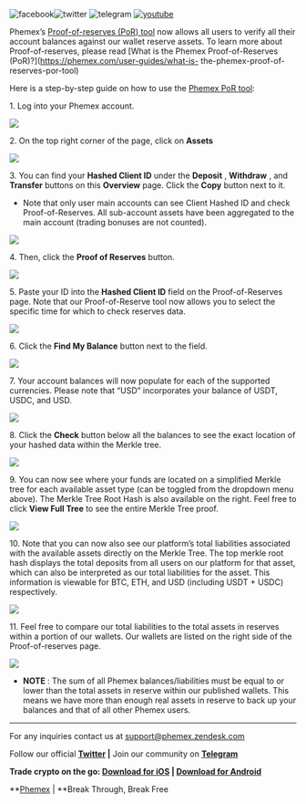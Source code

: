 ![facebook](facebook.png)![twitter](twitter.png)
![telegram](telegram.png) [![youtube](youtube.png)
](https://www.youtube.com/channel/UCtPeiP4cn2K19fH3y7o2tOg)

Phemex’s [Proof-of-reserves (PoR) tool](https://phemex.com/proof-of-reserves)
now allows all users to verify all their account balances against our wallet
reserve assets. To learn more about Proof-of-reserves, please read [What is
the Phemex Proof-of-Reserves (PoR)?](https://phemex.com/user-guides/what-is-
the-phemex-proof-of-reserves-por-tool)

Here is a step-by-step guide on how to use the [Phemex PoR
tool](https://phemex.com/proof-of-reserves):

1\. Log into your Phemex account.

![](image1.jpg)

2\. On the top right corner of the page, click on **Assets**

![](ScreenPoRearly1-1024x248.png)

3\. You can find your **Hashed Client ID** under the **Deposit** ,
**Withdraw** , and **Transfer** buttons on this **Overview** page. Click the
**Copy** button next to it.

  * Note that only user main accounts can see Client Hashed ID and check Proof-of-Reserves. All sub-account assets have been aggregated to the main account (trading bonuses are not counted).

![](ScreenPoRearly2-1024x396.png)

4\. Then, click the **Proof of Reserves** button.

![](ScreenPoRearly3-1024x396.png)

5\. Paste your ID into the **Hashed Client ID** field on the Proof-of-Reserves
page. Note that our Proof-of-Reserve tool now allows you to select the
specific time for which to check reserves data.

![](PoRedited1-1024x643.png)

6\. Click the **Find My Balance** button next to the field.

![](PoRedited2-1024x643.png)

7\. Your account balances will now populate for each of the supported
currencies. Please note that “USD” incorporates your balance of USDT, USDC,
and USD.

![](PoRedited3-1024x634.png)

8\. Click the **Check** button below all the balances to see the exact
location of your hashed data within the Merkle tree.

![](PoRedited4-1024x634.png)

9\. You can now see where your funds are located on a simplified Merkle tree
for each available asset type (can be toggled from the dropdown menu above).
The Merkle Tree Root Hash is also available on the right. Feel free to click
**View Full Tree** to see the entire Merkle Tree proof.

![](PoRedited5-1024x643.png)

10\. Note that you can now also see our platform’s total liabilities
associated with the available assets directly on the Merkle Tree. The top
merkle root hash displays the total deposits from all users on our platform
for that asset, which can also be interpreted as our total liabilities for the
asset. This information is viewable for BTC, ETH, and USD (including USDT +
USDC) respectively.

![](ScreenPoR6.png)

11\. Feel free to compare our total liabilities to the total assets in
reserves within a portion of our wallets. Our wallets are listed on the right
side of the Proof-of-reserves page.

![](PoRedited6-1024x643.png)

  * **NOTE** : The sum of all Phemex balances/liabilities must be equal to or lower than the total assets in reserve within our published wallets. This means we have more than enough real assets in reserve to back up your balances and that of all other Phemex users.

* * *

For any inquiries contact us at
[support@phemex.zendesk.com](mailto:support@phemex.zendesk.com)

Follow our official **[Twitter](https://twitter.com/Phemex_official) |** Join
our community on **[Telegram](https://t.me/Phemex_EN)**

**Trade crypto on the go: **[Download for
iOS](https://apps.apple.com/us/app/phemex/id1499601684) | [Download for
Android](https://play.google.com/store/apps/details?id=com.phemex.app&hl=en)****

**[Phemex](https://phemex.com/) | **Break Through, Break Free

